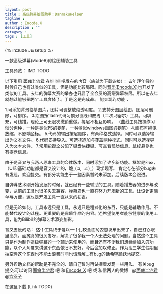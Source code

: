 ```yaml
---
layout: post
title : 高级弹幕绘图助手：DanmakuHelper
tagline : 
author : Encode.X
description : ""
category : 
tags : [工具]
---
```

{% include JB/setup %}

一款高级弹幕(Mode8)的绘图辅助工具

<!-- break -->

工具预览：
IMG TODO


以下引用 [面瘫半宅君](http://space.bilibili.tv/92776) 在bilibili吧发布的内容（底部为下载链接）：
去年拜年祭的时候自己也有过类似的工具，但是功能比较局限。同时[音叉(Encode.X)](http://space.bilibili.tv/16425)也开发了类似的工具。去年的弹幕大赛的举办也开启了全会员的高级弹幕权限。所以在去年就想过能够把两个工具合体了。于是这是完成品。
能实现的功能：

1.可添加背景临摹图片，图片可调整放缩透明度。
2.支持分图层绘图，图层可删除，可排序。
3.绘图按flash代码习惯分直线和曲线（二次贝塞尔）工具。可填充，可线描。理论上可无限次撤销重做。每层不相互影响。
（曲线工具按操作习惯分两种，一种是类似PS的钢笔，一种类似windows画图的钢笔）
4.画布可拖曳放缩，不影响坐标。
5.代码的输出按层顺序，有两种格式选择。同时可以选择输出为文本文件。
6.代码支持导入。可选择追加与覆盖两种模式。同时可以选择导入为文本文件。
7.常用按键全分配了键盘快捷键。可查看帮助信息。鼠标悬停也有提示信息。

由于是音叉与我两人原来工具的合体版本，同时添加了许多新功能。框架是Flex，（UI和基础功能都是音叉设计的，跪_(:з」∠)_）现学现写。
肯定存在部分bug未有发现。欢迎提交。有部分功能由于一些因素暂时未添加。后续版本会跟进。

自弹幕艺术刚开始发展的时候，就已经有一些辅助的工具。随着播放器的进步与改变，从前的工具也很多失去兼容。弹幕君也一直在努力开发新的工具。让设计更简单与方便，这也是开发工具一直以来的初衷。

但是无论如何，工具永远只是工具，永远只是程式化的东西，只能是辅助作用。不能替代设计的过程。更重要的是弹幕作品的内容。还希望使用者能够健康的使用工具，能为Bilibili的弹幕艺术添姿加彩。


音叉要说的话：
这个工具终于能以一个比较全面的姿态发布出来了，自己打心眼里高兴。面瘫真的很厉害呀，解决了很多我一个人无法处理的问题。当然这个工具只是作为制作高级弹幕的一个辅助来使用的，而且还有不少我们想继续加入的功能，以个人角度来讲这个东西依旧不友好，今后会加以修正。作为高三学生假期里抽空弄这个东西也不能太浪费时间也请理解…有bug的话希望踊跃地提交。


另外帮助文档的帮助是不完全的，请自己暂时再试探着发现一些用法。
有关bug提交:可以访问 [面瘫半宅君](http://tieba.baidu.com/f?tp=0&kw=%C3%E6%CC%B1%B0%EB%D5%AC%BE%FD) 吧 和 [Encode_X](http://tieba.baidu.com/f?tp=0&kw=encode_x) 吧 或 私信两人的微博：[@面瘫半宅君](http://weibo.com/mt233) [@饮茶子](http://weibo.com/encodex)

在这里下载 (Link TODO)
